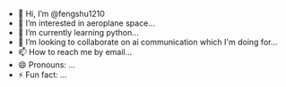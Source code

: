 - 👋 Hi, I’m @fengshu1210
- 👀 I’m interested in aeroplane space...
- 🌱 I’m currently learning python...
- 💞️ I’m looking to collaborate on ai communication which I'm doing for...
- 📫 How to reach me by email...
- 😄 Pronouns: ...
- ⚡ Fun fact: ...

<!---
fengshu1210/fengshu1210 is a ✨ special ✨ repository because its `README.md` (this file) appears on your GitHub profile.
You can click the Preview link to take a look at your changes.
--->
